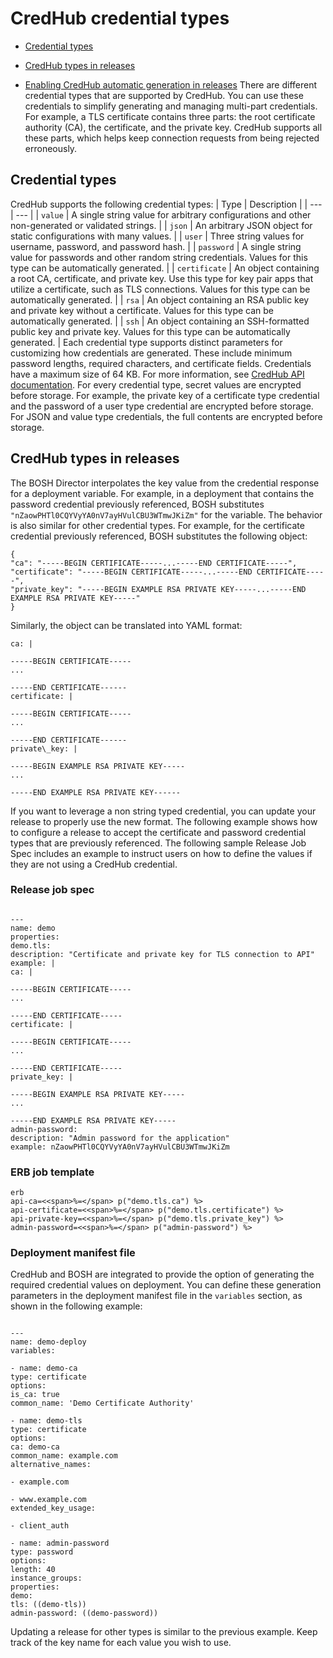 # CredHub credential types

* [Credential types](https://docs.cloudfoundry.org/credhub/credential-types.html#cred-types)

* [CredHub types in releases](https://docs.cloudfoundry.org/credhub/credential-types.html#consuming-types)

* [Enabling CredHub automatic generation in releases](https://docs.cloudfoundry.org/credhub/credential-types.html#enable-auto-generation)
There are different credential types that are supported by CredHub.
You can use these credentials to simplify generating and managing multi-part credentials.
For example, a TLS certificate contains three parts: the root certificate authority (CA),
the certificate, and the private key. CredHub supports all these parts, which helps keep connection requests
from being rejected erroneously.

## Credential types
CredHub supports the following credential types:
| Type | Description |
| --- | --- |
| `value` | A single string value for arbitrary configurations and other non-generated or validated strings. |
| `json` | An arbitrary JSON object for static configurations with many values. |
| `user` | Three string values for username, password, and password hash. |
| `password` | A single string value for passwords and other random string credentials. Values for this type can be automatically generated. |
| `certificate` | An object containing a root CA, certificate, and private key. Use this type for key pair apps that utilize a certificate, such as TLS connections. Values for this type can be automatically generated. |
| `rsa` | An object containing an RSA public key and private key without a certificate. Values for this type can be automatically generated. |
| `ssh` | An object containing an SSH-formatted public key and private key. Values for this type can be automatically generated. |
Each credential type supports distinct parameters for customizing how credentials are generated.
These include minimum password lengths, required characters, and certificate fields.
Credentials have a maximum size of 64 KB. For more information, see [CredHub API documentation](https://docs.cloudfoundry.org/api/credhub/).
For every credential type, secret values are encrypted before storage. For example, the private key of a certificate type credential and the password of a user type credential are encrypted before storage. For JSON and value type credentials, the full contents are encrypted before storage.

## CredHub types in releases
The BOSH Director interpolates the key value from the credential response for a deployment variable.
For example, in a deployment that contains the password credential previously referenced, BOSH substitutes `"nZaowPHTl0CQYVyYA0nV7ayHVulCBU3WTmwJKiZm"` for the variable. The behavior is also similar for other credential types.
For example, for the certificate credential previously referenced, BOSH substitutes the following object:
```
{
"ca": "-----BEGIN CERTIFICATE-----...-----END CERTIFICATE-----",
"certificate": "-----BEGIN CERTIFICATE-----...-----END CERTIFICATE-----",
"private_key": "-----BEGIN EXAMPLE RSA PRIVATE KEY-----...-----END EXAMPLE RSA PRIVATE KEY-----"
}
```
Similarly, the object can be translated into YAML format:
```
ca: |

-----BEGIN CERTIFICATE-----
...

-----END CERTIFICATE------
certificate: |

-----BEGIN CERTIFICATE-----
...

-----END CERTIFICATE------
private\_key: |

-----BEGIN EXAMPLE RSA PRIVATE KEY-----
...

-----END EXAMPLE RSA PRIVATE KEY------
```
If you want to leverage a non string typed credential, you can update your release to properly use the new format.
The following example shows how to configure a release to accept the certificate and password credential types that are previously referenced. The following sample Release Job Spec includes an example to instruct users on how to define the values if they are not using a CredHub credential.

### Release job spec
```

---
name: demo
properties:
demo.tls:
description: "Certificate and private key for TLS connection to API"
example: |
ca: |

-----BEGIN CERTIFICATE-----
...

-----END CERTIFICATE-----
certificate: |

-----BEGIN CERTIFICATE-----
...

-----END CERTIFICATE-----
private_key: |

-----BEGIN EXAMPLE RSA PRIVATE KEY-----
...

-----END EXAMPLE RSA PRIVATE KEY-----
admin-password:
description: "Admin password for the application"
example: nZaowPHTl0CQYVyYA0nV7ayHVulCBU3WTmwJKiZm
```

### ERB job template
```
erb
api-ca=<<span>%=</span> p("demo.tls.ca") %>
api-certificate=<<span>%=</span> p("demo.tls.certificate") %>
api-private-key=<<span>%=</span> p("demo.tls.private_key") %>
admin-password=<<span>%=</span> p("admin-password") %>
```

### Deployment manifest file
CredHub and BOSH are integrated to provide the option of generating the required credential values on deployment. You can define these generation parameters in the deployment manifest file in the `variables` section, as shown in the following example:
```

---
name: demo-deploy
variables:

- name: demo-ca
type: certificate
options:
is_ca: true
common_name: 'Demo Certificate Authority'

- name: demo-tls
type: certificate
options:
ca: demo-ca
common_name: example.com
alternative_names:

- example.com

- www.example.com
extended_key_usage:

- client_auth

- name: admin-password
type: password
options:
length: 40
instance_groups:
properties:
demo:
tls: ((demo-tls))
admin-password: ((demo-password))
```
Updating a release for other types is similar to the previous example. Keep track of the key name for each value you wish to use.